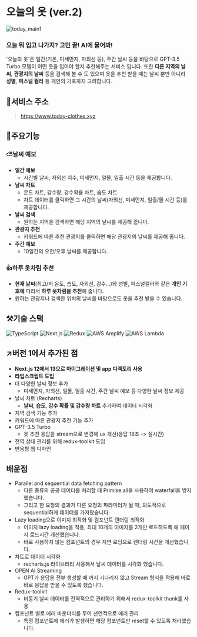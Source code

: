 # 오늘의 옷 (ver.2)
![today_main1](https://github.com/juhongahn/time-matrix/assets/94699082/62805038-a60e-460d-96f9-d236b03e12a9)
### 오늘 뭐 입고 나가지? 고민 끝! AI에 물어봐!  
'오늘의 옷'은 일간(기온, 미세먼지, 자외선 등), 주간 날씨 등을 바탕으로 GPT-3.5 Turbo 모델이 어떤 옷을 입어야 할지 추천해주는 서비스 입니다.
또한 **다른 지역의 날씨**, **관광지의 날씨** 등을 검색해 볼 수 도 있으며 옷을 추천 받을 때는 날씨 뿐만 아니라 **성별**, **퍼스널 컬러** 등 개인의 기호까지 고려합니다.  

## 📑서비스 주소
>https://www.today-clothes.xyz

## 🌟주요기능
### ⛅날씨 예보
- **일간 예보**
  - 시간별 날씨, 자외선 지수, 미세먼지, 일몰, 일출 시간 등을 제공합니다.
- **날씨 차트**
    - 온도 차트, 강수량, 강수확률 차트, 습도 차트
    - 차트 데이터를 클릭하면 그 시간의 날씨(자외선, 미세먼지, 일출/몰 시간 등)를 제공합니다.
- **날씨 검색**
  - 원하는 지역을 검색하면 해당 지역의 날씨를 제공해 줍니다.
- **관광지 추천**
  - 키워드에 따른 추천 관광지를 클릭하면 해당 관광지의 날씨를 제공해 줍니다.
- **주간 예보**
  - 10일간의 오전/오후 날씨를 제공합니다.

### 👍하루 옷차림 추천
- **현재 날씨**(최고/저 온도, 습도, 자외선, 강수...)와 성별, 퍼스널컬러와 같은 **개인 기호에** 따라서 **하루 옷차림을 추천**해 줍니다.
- 원하는 관광지나 검색한 위치의 날씨를 바탕으로도 옷을 추천 받을 수 있습니다.
## ⚒️기술 스택
![TypeScript](https://img.shields.io/badge/TypeScript-3178C6?style=flat-square&logo=typescript&logoColor=white)
![Next.js](https://img.shields.io/badge/Next.js-000000?style=flat-square&logo=nextdotjs&logoColor=white)
![Redux](https://img.shields.io/badge/Redux-764ABC?style=flat-square&logo=redux&logoColor=white)
![AWS Amplify](https://img.shields.io/badge/Amplify-FF9900?style=flat-square&logo=awsamplify&logoColor=white)
![AWS Lambda](https://img.shields.io/badge/Lambda-FF9900?style=flat-square&logo=awslambda&logoColor=white)

## ↗️버전 1에서 추가된 점
- **Next.js 12에서 13으로 마이그레이션 및 app 디렉토리 사용**
- **타입스크립트 도입**
- 더 다양한 날씨 정보 추가
   - 미세먼지, 자외선, 일몰, 일출 시간, 주간 날씨 예보 등 다양한 날씨 정보 제공
- 날씨 차트 (Recharts)
  - **날씨**, **습도**, **강수 확률 및 강수량 차트** 추가하여 데이터 시각화
- 지역 검색 기능 추가
- 키워드에 따른 관광지 추천 기능 추가
- GPT-3.5 Turbo
  - 옷 추천 응답을 stream으로 변경해 ux 개선(응답 18초 -> 실시간)
- 전역 상태 관리를 위해 redux-toolkit 도입
- 반응형 웹 디자인
## 배운점
- Parallel and sequential data fetching pattern
  - 다른 종류의 공공 데이터를 처리할 때 Primise.all을 사용하여 waterfall을 방지했습니다.
  - 그리고 한 요청의 결과가 다른 요청의 파라미터가 될 때, 의도적으로 sequential하게 데이터를 가져왔습니다.
- Lazy loading으로 이미지 최적화 및 컴포넌트 렌더링 최적화
  - 이미지 lazy loading을 적용, 최대 10개의 이미지를 2개만 로드하도록 해 페이지 로드시간 개선했습니다.
  - 바로 사용하지 않는 컴포넌트의 경우 지연 로딩으로 렌더링 시간을 개선했습니다.
- 차트로 데이터 시각화
  - recharts.js 라이브러리 사용해서 날씨 데이터를 시각화 했습니다.
- OPEN AI Streaming
  - GPT가 응답을 전부 생성할 때 까지 기다리지 않고 Stream 형식을 적용해 바로바로 응답을 받을 수 있도록 했습니다.
- Redux-toolkit
  - 비동기 날씨 데이터를 전역적으로 관리하기 위해서 redux-toolkit thunk를 사용
- 컴포넌트 별로 에러 바운더리를 두어 선언적으로 에러 관리
  - 특정 컴포넌트에 에러가 발생하면 해당 컴포넌트만 reset할 수 있도록 처리했습니다.
